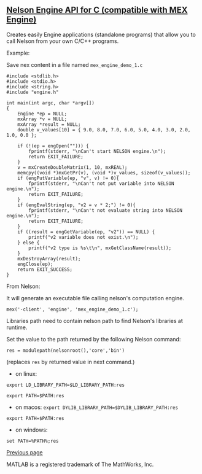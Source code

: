 ## [Nelson Engine API for C (compatible with MEX Engine)](MEX_ENGINE.md)

Creates easily Engine applications (standalone programs) that allow you to call Nelson from your own C/C++ programs.

Example:

Save nex content in a file named ```mex_engine_demo_1.c```

```
#include <stdlib.h>
#include <stdio.h>
#include <string.h>
#include "engine.h"

int main(int argc, char *argv[])
{
	Engine *ep = NULL;
    mxArray *v = NULL;
    mxArray *result = NULL;
	double v_values[10] = { 9.0, 8.0, 7.0, 6.0, 5.0, 4.0, 3.0, 2.0, 1.0, 0.0 };

	if (!(ep = engOpen(""))) {
		fprintf(stderr, "\nCan't start NELSON engine.\n");
		return EXIT_FAILURE;
	}
	v = mxCreateDoubleMatrix(1, 10, mxREAL);
	memcpy((void *)mxGetPr(v), (void *)v_values, sizeof(v_values));
	if (engPutVariable(ep, "v", v) != 0){
		fprintf(stderr, "\nCan't not put variable into NELSON engine.\n");
		return EXIT_FAILURE;
	}
	if (engEvalString(ep, "v2 = v * 2;") != 0){
		fprintf(stderr, "\nCan't not evaluate string into NELSON engine.\n");
		return EXIT_FAILURE;
	}
    if ((result = engGetVariable(ep, "v2")) == NULL) {
        printf("v2 variable does not exist.\n");
    } else {
        printf("v2 type is %s\t\n", mxGetClassName(result));
    }
	mxDestroyArray(result);
	engClose(ep);
	return EXIT_SUCCESS;
}
```
From Nelson:

It will generate an executable file calling nelson's computation engine.

```
mex('-client', 'engine', 'mex_engine_demo_1.c');
```

Libraries path need to contain nelson path to find Nelson's libraries at runtime.

Set the value to the path returned by the following Nelson command:

```res = modulepath(nelsonroot(),'core','bin')```

(replaces ```res``` by returned value in next command.)

- on linux:

```export LD_LIBRARY_PATH=$LD_LIBRARY_PATH:res```

```export PATH=$PATH:res```

- on macos:
```export DYLIB_LIBRARY_PATH=$DYLIB_LIBRARY_PATH:res```

```export PATH=$PATH:res```

- on windows:

```set PATH=%PATH%;res```



[Previous page](FEATURES.md)


MATLAB is a registered trademark of The MathWorks, Inc.